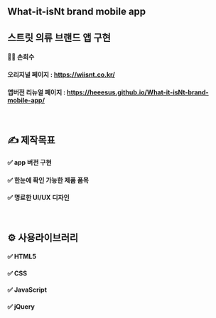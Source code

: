 ## What-it-isNt brand mobile app
## 스트릿 의류 브랜드 앱 구현 

#### 💁‍♀️ 손희수

#### 오리지널 페이지 : https://wiisnt.co.kr/
#### 앱버전 리뉴얼 페이지 : https://heeesus.github.io/What-it-isNt-brand-mobile-app/


<br>

##  ✍ **제작목표**


#### ✅  app 버전 구현
#### ✅  한눈에 확인 가능한 제품 품목
#### ✅  명료한 UI/UX 디자인

<br>

## ⚙ **사용라이브러리**


#### ✅  HTML5
#### ✅  CSS
#### ✅  JavaScript
#### ✅  jQuery

